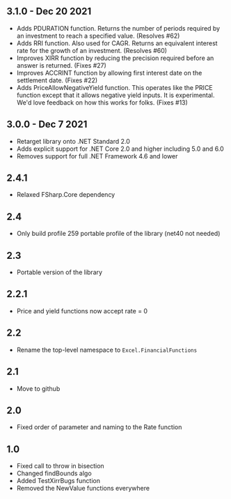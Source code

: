 ## 3.1.0 - Dec 20 2021
* Adds PDURATION function. Returns the number of periods required by an investment to reach a specified value. (Resolves #62)
* Adds RRI function. Also used for CAGR. Returns an equivalent interest rate for the growth of an investment. (Resolves #60)
* Improves XIRR function by reducing the precision required before an answer is returned. (Fixes #27)
* Improves ACCRINT function by allowing first interest date on the settlement date. (Fixes #22)
* Adds PriceAllowNegativeYield function. This operates like the PRICE function except that it allows negative yield inputs. It is experimental. We'd love feedback on how this works for folks. (Fixes #13)

## 3.0.0 - Dec 7 2021
* Retarget library onto .NET Standard 2.0
* Adds explicit support for .NET Core 2.0 and higher including 5.0 and 6.0
* Removes support for full .NET Framework 4.6 and lower

## 2.4.1
* Relaxed FSharp.Core dependency

## 2.4
* Only build profile 259 portable profile of the library (net40 not needed)

## 2.3
* Portable version of the library

## 2.2.1
* Price and yield functions now accept rate = 0

## 2.2
* Rename the top-level namespace to `Excel.FinancialFunctions`

## 2.1
* Move to github

## 2.0
* Fixed order of parameter and naming to the Rate function

## 1.0
* Fixed call to throw in bisection
* Changed findBounds algo
* Added TestXirrBugs function
* Removed the NewValue functions everywhere


